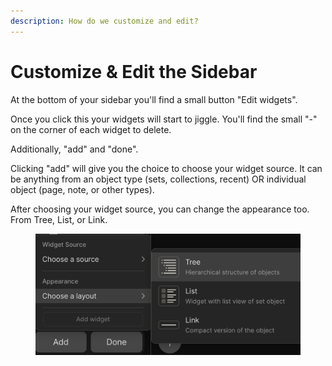 ```yaml
---
description: How do we customize and edit?
---
```


# Customize & Edit the Sidebar

At the bottom of your sidebar you'll find a small button "Edit widgets".

Once you click this your widgets will start to jiggle. You'll find the small "-" on the corner of each widget to delete.&#x20;

Additionally, "add" and "done".

Clicking "add" will give you the choice to choose your widget source. It can be anything from an object type (sets, collections, recent) OR individual object (page, note, or other types).

After choosing your widget source, you can change the appearance too. From Tree, List, or Link.

<figure><img src="../../../.gitbook/assets/image (39).png" alt=""><figcaption></figcaption></figure>
